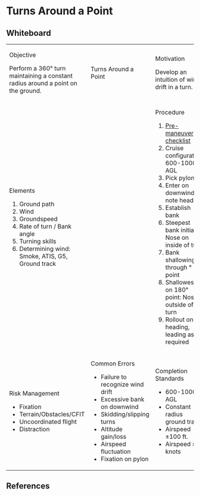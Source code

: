 # Turns Around a Point

## Whiteboard

<table className="maneuver-wb">

<tr>

<td className="wb-col-1">

<label>Objective</label>

Perform a 360&deg; turn maintaining a constant radius around a point on the ground.

</td>

<td className="wb-col-2 maneuver-title">

<label className="maneuver-label">Turns Around a Point</label>
            
</td>

<td className="wb-col-3">

<label>Motivation</label>

Develop an intuition of wind drift in a turn.

</td>

</tr>

<tr>

<td className="wb-col-1">

<label>Elements</label>

1. Ground path
2. Wind
3. Groundspeed
4. Rate of turn / Bank angle
5. Turning skills
6. Determining wind: Smoke, ATIS, G5, Ground track

</td>

<td className="wb-col-2">

</td>

<td className="wb-col-3">

<label>Procedure</label>

1. [Pre-maneuver checklist](/docs/lesson-plans/maneuvers/pre-maneuver-checklist)
2. Cruise configuration, 600-1000' AGL
3. Pick pylon
4. Enter on downwind, note heading
5. Establish bank
6. Steepest bank initially: Nose on inside of turn
7. Bank shallowing through &deg; point
8. Shallowest on 180&deg; point: Nose outside of turn
9. Rollout on heading, leading as required

</td>

</tr>

<tr>

<td className="wb-col-1">

<label>Risk Management</label>

- Fixation
- Terrain/Obstacles/CFIT
- Uncoordinated flight
- Distraction

</td>

<td className="wb-col-2">

<label>Common Errors</label>

- Failure to recognize wind drift
- Excessive bank on downwind
- Skidding/slipping turns
- Altitude gain/loss
- Airspeed fluctuation
- Fixation on pylon

</td>

<td className="wb-col-3">

<label>Completion Standards</label>

- 600-1000 ft. AGL
- Constant radius ground track
- Airspeed &pm;100 ft.
- Airspeed &pm;10 knots

</td>

</tr>

</table>

## References
